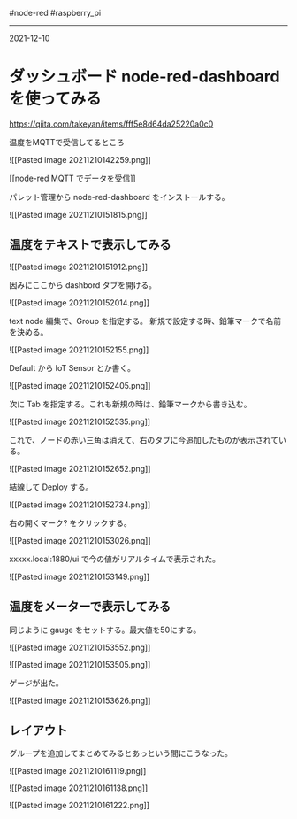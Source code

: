 #node-red #raspberry_pi 

---
2021-12-10

# ダッシュボード node-red-dashboard を使ってみる

https://qiita.com/takeyan/items/fff5e8d64da25220a0c0

温度をMQTTで受信してるところ

![[Pasted image 20211210142259.png]]

[[node-red  MQTT でデータを受信]]

パレット管理から node-red-dashboard をインストールする。

![[Pasted image 20211210151815.png]]

## 温度をテキストで表示してみる

![[Pasted image 20211210151912.png]]

因みにここから dashbord タブを開ける。

![[Pasted image 20211210152014.png]]

text node 編集で、Group を指定する。
新規で設定する時、鉛筆マークで名前を決める。

![[Pasted image 20211210152155.png]]

Default から IoT Sensor とか書く。

![[Pasted image 20211210152405.png]]

次に Tab を指定する。これも新規の時は、鉛筆マークから書き込む。

![[Pasted image 20211210152535.png]]

これで、ノードの赤い三角は消えて、右のタブに今追加したものが表示されている。

![[Pasted image 20211210152652.png]]

結線して Deploy する。

![[Pasted image 20211210152734.png]]

右の開くマーク? をクリックする。

![[Pasted image 20211210153026.png]]

xxxxx.local:1880/ui で今の値がリアルタイムで表示された。

![[Pasted image 20211210153149.png]]




## 温度をメーターで表示してみる

同じように gauge をセットする。最大値を50にする。

![[Pasted image 20211210153552.png]]

![[Pasted image 20211210153505.png]]

ゲージが出た。

![[Pasted image 20211210153626.png]]

## レイアウト

グループを追加してまとめてみるとあっという間にこうなった。

![[Pasted image 20211210161119.png]]

![[Pasted image 20211210161138.png]]

![[Pasted image 20211210161222.png]]

